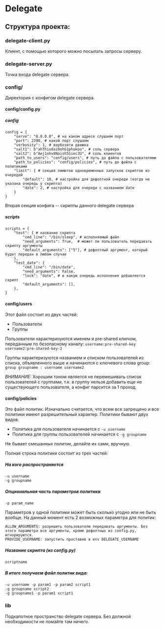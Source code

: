 # Delegate

## Структура проекта:
### delegate-client.py 
Клиент, с помощью которого можно посылать запросы серверу.

### delegate-server.py
Точка входа delegate сервера. 

### config/ 
Директория с конфигом delegate сервера.

#### config/config.py

##### config 
    config = {
        "serve": "0.0.0.0", # на каком адресе слушаем порт
        "port": 2390, # какой порт слушаем
        "verbosity": 1, # вербозити движка
        "salt1": b"ahThiodai0ohG1phokoo", # соль сервера
        "salt2": b"Aej1ohv8Naish5Siec3U", # соль клиентов
        "path_to_users": "config/users", # путь до файла с пользователями
        "path_to_policies": "config/policies", # путь до файла с политиками
        "limit": { # секция лимитов одновременных запусков скриптов из очередей
            "default": 10, # настройка для дефолтной очереди (когда не указана очередь у скрипта)
            "date": 2, # настройка для очереди с названием date
        }
    }
Вторая секция конфига -- скрипты данного delegate сервера
##### scripts 
    scripts = {
        "test": { # название скрипта
            "cmd_line": "/bin/sleep", # исполняемый файл
            "need_arguments": True,  # может ли пользователь передавать скрипту аргументы
            "default_arguments": ["5"], # дефолтный аргумент, который будет передан в любом случае
        },
        "test_date": {
            "cmd_line": "/bin/date",
            "need_arguments": False,
            "lock": "date", # в какую очередь исполнения добавляется скрипт
            "default_arguments": [],
        },
    }

#### config/users 
Этот файл состоит из двух частей:
* Пользователи
* Группы

Пользователи характеризуются именем и pre-shared ключом, переданным по безопасному каналу: `username:pre-shared-key username2:pre-shared-key-2`

Группы характеризуются названием и списком пользователей из списка, объявленного выше и начинаются с ключевого слова group: `group groupname : username username2`

*ВНИМАНИЕ:* Хорошим тоном является не перемешивать список пользователей с группами, т.к. в группу нельзя добавить еще не существующего пользователя, а конфиг парсится за 1 проход.

#### config/policies

Это файл политик. Изначально считается, что всем все запрещено и все политики имеют разрешительный характер.
Политики бывают двух видов:
* Политика для пользователя начинается с `-u username`
* Политика для группы пользователей начинается с `-g groupname`

Не бывает смешанных политик, делайте их сами, вручную.

Полная строка политики состоит из трех частей:
##### На кого распространяется
    -u username
    -g groupname
##### Опциональная часть параметров политики
    -p param_name
Параметров у одной политики может быть сколько угодно или не быть вообще.
На данный момент есть 2 возможных параметра для политик:

    ALLOW_ARGUMENTS: разрешить пользователю передавать аргументы. Без этого параметра все аргументы, кроме дефолтных из config.py, игнорируются.
    PROVIDE_USERNAME: запустить проставив в env DELEGATE_USERNAME
##### Название скрипта (из config.py)
    scriptname
##### В итоге получаем файл политик вида:
    -u username -p param1 -p param2 script1
    -g groupname script2
    -g groupname1 -p param1 script1
### lib
Подкапотное пространство delegate сервера. Без должной необходимости не ломайте там ничего.